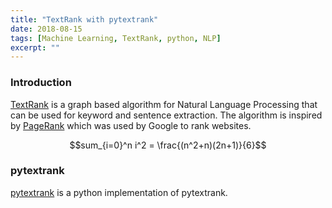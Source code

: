 ```yaml
---
title: "TextRank with pytextrank"
date: 2018-08-15
tags: [Machine Learning, TextRank, python, NLP]
excerpt: ""
---
```

### Introduction
[TextRank](https://web.eecs.umich.edu/~mihalcea/papers/mihalcea.emnlp04.pdf) is a graph based algorithm for Natural Language Processing that can be used for keyword and sentence extraction. The algorithm is inspired by [PageRank](https://en.wikipedia.org/wiki/PageRank) which was used by Google to rank websites.

$$sum_{i=0}^n i^2 = \frac{(n^2+n)(2n+1)}{6}$$
### pytextrank

[pytextrank](https://github.com/ceteri/pytextrank) is a python implementation of pytextrank.
